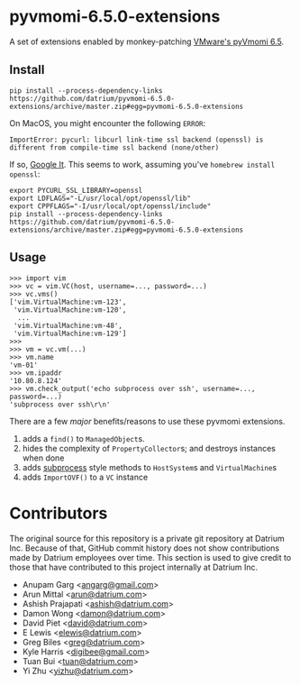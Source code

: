 # pyvmomi-6.5.0-extensions

A set of extensions enabled by monkey-patching [VMware's pyVmomi 6.5](https://github.com/vmware/pyvmomi/tree/v6.5.0).


## Install
```
pip install --process-dependency-links https://github.com/datrium/pyvmomi-6.5.0-extensions/archive/master.zip#egg=pyvmomi-6.5.0-extensions
```

On MacOS, you might encounter the following `ERROR`:
```
ImportError: pycurl: libcurl link-time ssl backend (openssl) is different from compile-time ssl backend (none/other)
```

If so, [Google It](http://bit.ly/2MWuMuT). This seems to work, assuming you've `homebrew install openssl`:
```
export PYCURL_SSL_LIBRARY=openssl
export LDFLAGS="-L/usr/local/opt/openssl/lib"
export CPPFLAGS="-I/usr/local/opt/openssl/include"
pip install --process-dependency-links https://github.com/datrium/pyvmomi-6.5.0-extensions/archive/master.zip#egg=pyvmomi-6.5.0-extensions

```


## Usage
```
>>> import vim
>>> vc = vim.VC(host, username=..., password=...)
>>> vc.vms()
['vim.VirtualMachine:vm-123',
 'vim.VirtualMachine:vm-120',
  ...
 'vim.VirtualMachine:vm-48',
 'vim.VirtualMachine:vm-129']
>>>
>>> vm = vc.vm(...)
>>> vm.name
'vm-01'
>>> vm.ipaddr
'10.80.8.124'
>>> vm.check_output('echo subprocess over ssh', username=..., password=...)
'subprocess over ssh\r\n'

```

There are a few _major_ benefits/reasons to use these pyvmomi extensions.

1. adds a `find()` to `ManagedObject`s.
2. hides the complexity of `PropertyCollector`s; and destroys instances when done
3. adds [subprocess](https://docs.python.org/2/library/subprocess.html) style methods to `HostSystem`s and `VirtualMachine`s
4. adds `ImportOVF()` to a `VC` instance


# Contributors
The original source for this repository is a private git repository
at Datrium Inc. Because of that, GitHub commit history does not show
contributions made by Datrium employees over time. This section is used
to give credit to those that have contributed to this project internally
at Datrium Inc.

* Anupam Garg \<angarg@gmail.com\>
* Arun Mittal \<arun@datrium.com\>
* Ashish Prajapati \<ashish@datrium.com\>
* Damon Wong \<damon@datrium.com\>
* David Piet \<david@datrium.com\>
* E Lewis \<elewis@datrium.com\>
* Greg Biles \<greg@datrium.com\>
* Kyle Harris \<digibee@gmail.com\>
* Tuan Bui \<tuan@datrium.com\>
* Yi Zhu \<yizhu@datrium.com\>